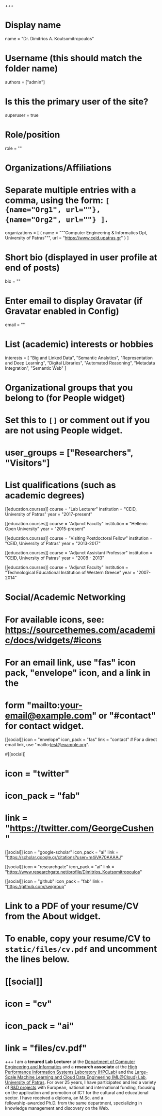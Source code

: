 +++
# Display name
name = "Dr. Dimitrios A. Koutsomitropoulos"

# Username (this should match the folder name)
authors = ["admin"]

# Is this the primary user of the site?
superuser = true

# Role/position
role = ""

# Organizations/Affiliations
#   Separate multiple entries with a comma, using the form: `[ {name="Org1", url=""}, {name="Org2", url=""} ]`.
organizations = [ { name = """Computer Engineering & Informatics Dpt,
University of Patras""", url = "https://www.ceid.upatras.gr" } ]

# Short bio (displayed in user profile at end of posts)
bio = ""

# Enter email to display Gravatar (if Gravatar enabled in Config)
email = ""

# List (academic) interests or hobbies
interests = [
"Big and Linked Data",
"Semantic Analytics",
"Representation and Deep Learning",
"Digital Libraries",
"Automated Reasoning",
"Metadata Integration",
"Semantic Web"
]

# Organizational groups that you belong to (for People widget)
#   Set this to `[]` or comment out if you are not using People widget.
# user_groups = ["Researchers", "Visitors"]

# List qualifications (such as academic degrees)
[[education.courses]]
 course = "Lab Lecturer"
 institution = "CEID, University of Patras"
 year = "2017-present"

 [[education.courses]]
 course = "Adjunct Faculty"
 institution = "Hellenic Open University"
 year = "2015-present"

 [[education.courses]]
 course = "Visiting Postdoctoral Fellow"
 institution = "CEID, University of Patras"
 year = "2013-2017"

 [[education.courses]]
 course = "Adjunct Assistant Professor"
 institution = "CEID, University of Patras"
 year = "2008 - 2013"

 [[education.courses]]
 course = "Adjunct Faculty"
 institution = "Technological Educational Institution of Western Greece"
 year = "2007-2014"


# Social/Academic Networking
# For available icons, see: https://sourcethemes.com/academic/docs/widgets/#icons
#   For an email link, use "fas" icon pack, "envelope" icon, and a link in the
#   form "mailto:your-email@example.com" or "#contact" for contact widget.

[[social]]
  icon = "envelope"
  icon_pack = "fas"
  link = "contact"  # For a direct email link, use "mailto:test@example.org".

#[[social]]
# icon = "twitter"
#  icon_pack = "fab"
#  link = "https://twitter.com/GeorgeCushen"

[[social]]
  icon = "google-scholar"
  icon_pack = "ai"
  link = "https://scholar.google.gr/citations?user=m4iVA70AAAAJ"

 [[social]]
  icon = "researchgate"
  icon_pack = "ai"
  link = "https://www.researchgate.net/profile/Dimitrios_Koutsomitropoulos"

[[social]]
 icon = "github"
 icon_pack = "fab"
 link = "https://github.com/swigroup"

# Link to a PDF of your resume/CV from the About widget.
# To enable, copy your resume/CV to `static/files/cv.pdf` and uncomment the lines below.
# [[social]]
#   icon = "cv"
#   icon_pack = "ai"
#   link = "files/cv.pdf"

+++
I am a **tenured** **Lab Lecturer** at the [Department of Computer
Engineering and Informatics](http://www.ceid.upatras.gr/) and a
**research associate** at the [High Performance Information Systems
Laboratory (HPCLab)](http://www.hpclab.ceid.upatras.gr) and the [Large-Scale Machine Learning and Cloud Data Engineering (ML@Cloud) Lab](http://mlcloud.wpnet.upatras.gr/mlcloud-profile/), [University of
Patras](http://www.upatras.gr/).  For over 25 years, I have participated and led a variety of [R&D projects](#projects) with European, national and international funding, focusing on the application and promotion of ICT for the cultural and educational sector. I have received a diploma, an M.Sc. and a	
fellowship-awarded Ph.D. from the same department, specializing in knowledge management and discovery on the Web.

